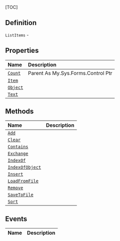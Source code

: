 [TOC]
## Definition

`ListItems` - 

## Properties
|Name|Description|
| :------------ | :------------ |
|[`Count`]("ListItems.Count.md")|Parent   As My.Sys.Forms.Control Ptr|
|[`Item`]("ListItems.Item.md")||
|[`Object`]("ListItems.Object.md")||
|[`Text`]("ListItems.Text.md")||

## Methods
|Name|Description|
| :------------ | :------------ |
|[`Add`]("ListItems.Add.md")||
|[`Clear`]("ListItems.Clear.md")||
|[`Contains`]("ListItems.Contains.md")||
|[`Exchange`]("ListItems.Exchange.md")||
|[`IndexOf`]("ListItems.IndexOf.md")||
|[`IndexOfObject`]("ListItems.IndexOfObject.md")||
|[`Insert`]("ListItems.Insert.md")||
|[`LoadFromFile`]("ListItems.LoadFromFile.md")||
|[`Remove`]("ListItems.Remove.md")||
|[`SaveToFile`]("ListItems.SaveToFile.md")||
|[`Sort`]("ListItems.Sort.md")||
## Events
|Name|Description|
| :------------ | :------------ |
